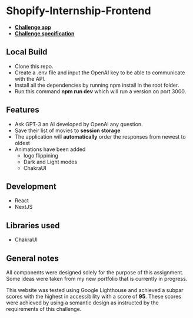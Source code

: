 # Shopify-Internship-Frontend

- [**Challenge app**](https://shopify-internship-frontend.vercel.app/)
- [**Challenge specification**](https://docs.google.com/document/d/1O7mCynsz_cBXkEaCFGSZAuvAOY84QVq35l20xJwjOYg/edit)

## Local Build
- Clone this repo.
- Create a .env file and input the OpenAI key to be able to communicate with the API.
- Install all the dependencies by running npm install in the root folder.
- Run this command **npm run dev** which will run a version on port 3000.

## Features

- Ask GPT-3 an AI developed by OpenAI any question.
- Save their list of movies to **session storage**
- The application will **automatically** order the responses from newest to oldest
- Animations have been added
  - logo flippining
  - Dark and Light modes
  - ChakraUI
## Development

- React
- NextJS

## Libraries used

- ChakraUI

## General notes
All components were designed solely for the purpose of this assignment. Some ideas were taken from my new portfolio that is currently in progress.

This website was tested using Google Lighthouse and achieved a subpar scores with the highest in accessibility with a score of **95**.
These scores were achieved by using a semantic design as instructed by the requirements of this challenge.
